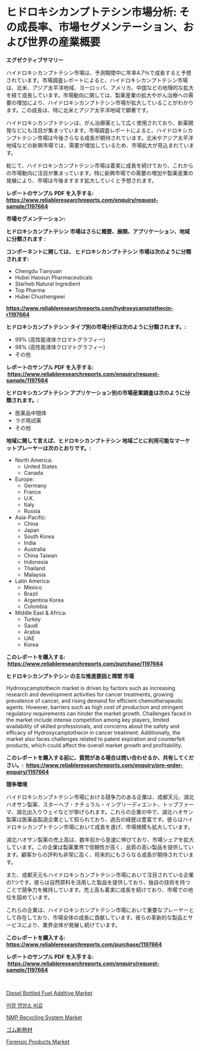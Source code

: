 <p><h1>ヒドロキシカンプトテシン市場分析: その成長率、市場セグメンテーション、および世界の産業概要</h1></p><p><strong>エグゼクティブサマリー</strong></p>
<p><p>ハイドロキシカンプトテシン市場は、予測期間中に年率4.7％で成長すると予想されています。市場調査レポートによると、ハイドロキシカンプトテシン市場は、北米、アジア太平洋地域、ヨーロッパ、アメリカ、中国などの地理的な拡大を経て成長しています。市場動向に関しては、製薬産業の拡大やがん治療への需要の増加により、ハイドロキシカンプトテシン市場が拡大していることがわかります。この成長は、特に北米とアジア太平洋地域で顕著です。</p><p>ハイドロキシカンプトテシンは、がん治療薬として広く使用されており、新薬開発などにも注目が集まっています。市場調査レポートによると、ハイドロキシカンプトテシン市場は今後さらなる成長が期待されています。北米やアジア太平洋地域などの新興市場では、需要が増加しているため、市場拡大が見込まれています。</p><p>総じて、ハイドロキシカンプトテシン市場は着実に成長を続けており、これからの市場動向に注目が集まっています。特に新興市場での需要の増加や製薬産業の発展により、市場は今後ますます拡大していくと予想されます。</p></p>
<p><strong>レポートのサンプル PDF を入手する: <a href="https://www.reliableresearchreports.com/enquiry/request-sample/1197664">https://www.reliableresearchreports.com/enquiry/request-sample/1197664</a></strong></p>
<p><strong>市場セグメンテーション:</strong></p>
<p><strong> ヒドロキシカンプトテシン 市場はさらに概要、展開、アプリケーション、地域に分類されます :</strong></p>
<p><strong>コンポーネントに関しては、 ヒドロキシカンプトテシン 市場は次のように分類されます: &nbsp;</strong></p>
<p><ul><li>Chengdu Tianyuan</li><li>Hubei Haosun Pharmaceuticals</li><li>Starheb Natural Ingredient</li><li>Top Pharma</li><li>Hubei Chushengwei</li></ul></p>
<p><strong><a href="https://www.reliableresearchreports.com/hydroxycamptothecin-r1197664">https://www.reliableresearchreports.com/hydroxycamptothecin-r1197664</a></strong></p>
<p><strong> ヒドロキシカンプトテシン タイプ別の市場分析は次のように分類されます。:</strong></p>
<p><ul><li>99% (高性能液体クロマトグラフィー)</li><li>98% (高性能液体クロマトグラフィー)</li><li>その他</li></ul></p>
<p><strong>レポートのサンプル PDF を入手する: &nbsp;<a href="https://www.reliableresearchreports.com/enquiry/request-sample/1197664">https://www.reliableresearchreports.com/enquiry/request-sample/1197664</a></strong></p>
<p><strong> ヒドロキシカンプトテシン アプリケーション別の市場産業調査は次のように分類されます。:</strong></p>
<p><ul><li>医薬品中間体</li><li>ラボ用試薬</li><li>その他</li></ul></p>
<p><strong>地域に関して言えば、ヒドロキシカンプトテシン 地域ごとに利用可能なマーケットプレーヤーは次のとおりです。:</strong></p>
<p><ul>
    <li>
        North America:
        <ul>
            <li>United States</li>
            <li>Canada</li>
        </ul>
    </li>
    <li>
        Europe:
        <ul>
            <li>Germany</li>
            <li>France</li>
            <li>U.K.</li>
            <li>Italy</li>
            <li>Russia</li>
        </ul>
    </li>
    <li>
        Asia-Pacific:
        <ul>
            <li>China</li>
            <li>Japan</li>
            <li>South Korea</li>
            <li>India</li>
            <li>Australia</li>
            <li>China Taiwan</li>
            <li>Indonesia</li>
            <li>Thailand</li>
            <li>Malaysia</li>
        </ul>
    </li>
    <li>
        Latin America:
        <ul>
            <li>Mexico</li>
            <li>Brazil</li>
            <li>Argentina Korea</li>
            <li>Colombia</li>
        </ul>
    </li>
    <li>
        Middle East & Africa:
        <ul>
            <li>Turkey</li>
            <li>Saudi</li>
            <li>Arabia</li>
            <li>UAE</li>
            <li>Korea</li>
        </ul>
    </li>
    </ul></p>
<p><strong>このレポートを購入する: &nbsp;<a href="https://www.reliableresearchreports.com/purchase/1197664">https://www.reliableresearchreports.com/purchase/1197664</a></strong></p>
<p><strong>ヒドロキシカンプトテシン の主な推進要因と障壁 市場</strong></p>
<p><p>Hydroxycamptothecin market is driven by factors such as increasing research and development activities for cancer treatments, growing prevalence of cancer, and rising demand for efficient chemotherapeutic agents. However, barriers such as high cost of production and stringent regulatory requirements can hinder the market growth. Challenges faced in the market include intense competition among key players, limited availability of skilled professionals, and concerns about the safety and efficacy of Hydroxycamptothecin in cancer treatment. Additionally, the market also faces challenges related to patent expiration and counterfeit products, which could affect the overall market growth and profitability.</p></p>
<p><strong>このレポートを購入する前に、質問がある場合は問い合わせるか、共有してください。:&nbsp; <a href="https://www.reliableresearchreports.com/enquiry/pre-order-enquiry/1197664">https://www.reliableresearchreports.com/enquiry/pre-order-enquiry/1197664</a></strong></p>
<p><strong>競争環境</strong></p>
<p><p>ハイドロキシカンプトテシン市場における競争力のある企業は、成都天元、湖北ハオサン製薬、スターヘブ・ナチュラル・イングリーディエント、トップファーマ、湖北出入りウェイなどが挙げられます。これらの企業の中で、湖北ハオサン製薬は医薬品製造企業として知られており、過去の経歴は豊富です。彼らはハイドロキシカンプトテシン市場において成長を遂げ、市場規模も拡大しています。</p><p>湖北ハオサン製薬の売上高は、数年前から急速に伸びており、市場シェアを拡大しています。この企業は製薬業界で信頼性が高く、品質の高い製品を提供しています。顧客からの評判も非常に高く、将来的にもさらなる成長が期待されています。</p><p>また、成都天元もハイドロキシカンプトテシン市場において注目されている企業の1つです。彼らは自然原料を活用した製品を提供しており、独自の技術を持つことで競争力を維持しています。売上高も着実に成長を続けており、市場での地位を固めています。</p><p>これらの企業は、ハイドロキシカンプトテシン市場において重要なプレーヤーとして存在しており、市場全体の成長に貢献しています。彼らの革新的な製品とサービスにより、業界全体が発展し続けています。</p></p>
<p><strong>このレポートを購入する: &nbsp; <a href="https://www.reliableresearchreports.com/purchase/1197664">https://www.reliableresearchreports.com/purchase/1197664</a></strong></p>
<p><strong>レポートのサンプル PDF を入手する: &nbsp;<a href="https://www.reliableresearchreports.com/enquiry/request-sample/1197664">https://www.reliableresearchreports.com/enquiry/request-sample/1197664</a></strong><strong></strong></p>
<p>&nbsp;</p>
<p><p><a href="https://www.linkedin.com/pulse/diesel-bottled-fuel-additive-market-size-focuses-dynamics-in-depth-yacff?trackingId=aw9VCKqfWXBHMFxhBPF0JQ%3D%3D">Diesel Bottled Fuel Additive Market</a></p><p><a href="https://medium.com/@tedbernhard1944/%EB%AF%B8%EC%84%B8-%EC%98%81%EC%96%91%EC%86%8C-%EB%B9%84%EB%A3%8C-%EC%8B%9C%EC%9E%A5-%EB%B6%84%EC%84%9D-%EB%B0%8F-2024%EB%85%84%EB%B6%80%ED%84%B0-2031%EB%85%84%EA%B9%8C%EC%A7%80-%EC%98%88%EC%83%81%EB%90%9C-%EA%B7%9C%EB%AA%A8%EC%97%90-%EB%8C%80%ED%95%B4-%EC%95%8C%EC%95%84%EB%B3%B4%EB%A0%A4%EA%B3%A0-%ED%95%A9%EB%8B%88%EB%8B%A4-3539a4389bd4">미량 영양소 비료</a></p><p><a href="https://www.linkedin.com/pulse/nmp-recycling-system-market-size-global-industry-overview-segmentation-nc2uf?trackingId=9sE3f7vd1qy7HhsiF6hXAw%3D%3D">NMP Recycling System Market</a></p><p><a href="https://github.com/RodHoppe07/Market-Research-Report-List-1/blob/main/776553622857.md">ゴム断熱材</a></p><p><a href="https://github.com/mbisetmhermsr/Market-Research-Report-List-2/blob/main/forensic-products-market.md">Forensic Products Market</a></p></p>